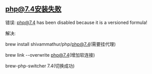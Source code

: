 ## php@7.4安装失败

错误: php@7.4 has been disabled because it is a versioned formula!



解决:

brew install shivammathur/php/php@7.4(需要挂代理)

brew link --overwrite php@7.4(增加软连接)

brew-php-switcher 7.4(切换成功)

